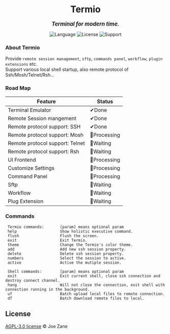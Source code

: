 <!--
<div align="center" >
    <img src="https://raw.githubusercontent.com/Joezeo/terminatio/8a94449d3ee343151a397fe7b7db4fad212fa00b/github.svg">
</div>
-->

<h1 align="center"> Termio </h1>

<div align="center">

<big>**_Terminal for modern time._**</big>

</div>

<div align="center" >

![Language](https://img.shields.io/badge/Language-Rust/C++-FFF7E9) ![License](https://img.shields.io/badge/License-AGPL--3.0-B9E0FF) ![Support](https://img.shields.io/badge/Support-Windows%2FLinux%2FMacos-CD97F9)

</div>

### About Termio

Provide `remote session management`, `sftp`, `commands panel`, `workflow`, `plugin extensions` etc.  
Support various local shell startup, also remote protocol of Ssh/Mosh/Telnet/Rsh...

### Road Map

| Feature                                   | Status       |
| ----------------------------------------- | ------------ |
| Terminal Emulator                         | ✔Done        |
| Remote Session mangement                  | ✔Done        |
| Remote protocol support: SSH              | ✔Done        |
| Remote protocol support: Mosh             | 🚀Processing |
| Remote protocol support: Telnet           | 📌Waiting    |
| Remote protocol support: Rsh              | 📌Waiting    |
| UI Frontend                               | 🚀Processing |
| Customize Settings                        | 🚀Processing |
| Command Panel                             | 🚀Processing |
| Sftp                                      | 📌Waiting    |
| Workflow                                  | 📌Waiting    |
| Plug Extension                            | 📌Waiting    |

### Commands

```
 Termio commands:       [param] means optional param
 help                   Show holistic executive command.
 flush                  Flush the screen.
 exit                   Exit Termio.
 theme                  Change the Termio's color theme.
 add                    Add new ssh session property.
 delete                 Delete ssh session property.
 numbers                Select the session to active.
 active                 Active the mutiple session.

 Shell commands:        [param] means optional param
 exit                   Exit current shell, close ssh connection and destroy connect channel.
 hang                   Will not close the connection, exit shell with connection running in the background.
 uf                     Batch upload local files to remote connection.
 df                     Batch download remote files to local.
```

## License

[AGPL-3.0 license](LICENSE) © Joe Zane
